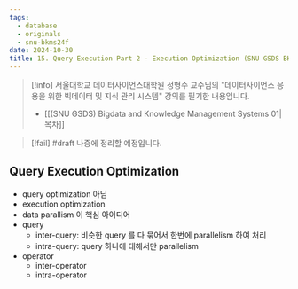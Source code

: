 ```yaml
---
tags:
  - database
  - originals
  - snu-bkms24f
date: 2024-10-30
title: 15. Query Execution Part 2 - Execution Optimization (SNU GSDS BKMS-01)
---
```

> [!info] 서울대학교 데이터사이언스대학원 정형수 교수님의 "데이터사이언스 응용을 위한 빅데이터 및 지식 관리 시스템" 강의를 필기한 내용입니다.
> - [[(SNU GSDS) Bigdata and Knowledge Management Systems 01|목차]]

> [!fail] #draft 나중에 정리할 예정입니다.

## Query Execution Optimization

- query optimization 아님
- execution optimization
- data parallism 이 핵심 아이디어
- query
	- inter-query: 비슷한 query 를 다 묶어서 한번에 parallelism 하여 처리
	- intra-query: query 하나에 대해서만 parallelism
- operator
	- inter-operator
	- intra-operator